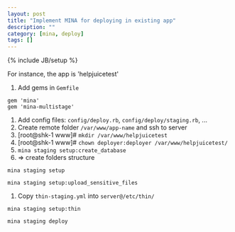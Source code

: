 ```yaml
---
layout: post
title: "Implement MINA for deploying in existing app"
description: ""
category: [mina, deploy]
tags: []
---
```

{% include JB/setup %}

For instance, the app is 'helpjuicetest'

  1. Add gems in `Gemfile`
  
  ```
  gem 'mina'
  gem 'mina-multistage'
  ```
  
  1. Add config files: `config/deploy.rb`, `config/deploy/staging.rb`, ...
  1. Create remote folder `/var/www/app-name` and ssh to server
  1. [root@shk-1 www]# `mkdir /var/www/helpjuicetest`
  1. [root@shk-1 www]# `chown deployer:deployer /var/www/helpjuicetest/`
  1. ```mina staging setup:create_database```
  1. => create folders structure
  
  ```mina staging setup```
  
  ```mina staging setup:upload_sensitive_files```
  
  1. Copy `thin-staging.yml` into `server@/etc/thin/`
  
  ```mina staging setup:thin```

  ```mina staging deploy```

